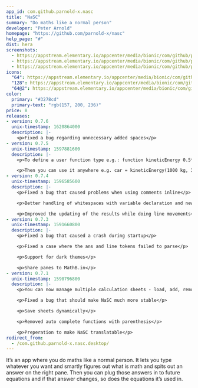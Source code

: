 ```yaml
---
app_id: com.github.parnold-x.nasc
title: "NaSC"
summary: "Do maths like a normal person"
developer: "Peter Arnold"
homepage: "https://github.com/parnold-x/nasc"
help_page: "#"
dist: hera
screenshots:
  - https://appstream.elementary.io/appcenter/media/bionic/com/github/parnold-x.nasc/698B3A30CBA03573C78D634860D207AC/screenshots/image-1_orig.png
  - https://appstream.elementary.io/appcenter/media/bionic/com/github/parnold-x.nasc/698B3A30CBA03573C78D634860D207AC/screenshots/image-2_orig.png
  - https://appstream.elementary.io/appcenter/media/bionic/com/github/parnold-x.nasc/698B3A30CBA03573C78D634860D207AC/screenshots/image-3_orig.png
icons:
  "64": https://appstream.elementary.io/appcenter/media/bionic/com/github/parnold-x.nasc/698B3A30CBA03573C78D634860D207AC/icons/64x64/com.github.parnold-x.nasc_com.github.parnold-x.nasc.png
  "128": https://appstream.elementary.io/appcenter/media/bionic/com/github/parnold-x.nasc/698B3A30CBA03573C78D634860D207AC/icons/128x128/com.github.parnold-x.nasc_com.github.parnold-x.nasc.png
  "64@2": https://appstream.elementary.io/appcenter/media/bionic/com/github/parnold-x.nasc/698B3A30CBA03573C78D634860D207AC/icons/64x64@2/com.github.parnold-x.nasc_com.github.parnold-x.nasc.png
color:
  primary: "#3278cd"
  primary-text: "rgb(157, 200, 236)"
price: 8
releases:
- version: 0.7.6
  unix-timestamp: 1620864000
  description: |-
    <p>Fixed a bug regarding unnecessary added spaces</p>
- version: 0.7.5
  unix-timestamp: 1597881600
  description: |-
    <p>To define a user function type e.g.: function kineticEnergy 0.5*\x*\y^2</p>

    <p>Then you can use it anywhere e.g. car = kineticEnergy(1000 kg, 3 m/s)</p>
- version: 0.7.4
  unix-timestamp: 1596585600
  description: |-
    <p>Fixed a bug that caused problems when using comments inline</p>

    <p>Better handling of whitespaces with variable declaration and newlines</p>

    <p>Improved the updating of the results while doing line movements</p>
- version: 0.7.3
  unix-timestamp: 1591660800
  description: |-
    <p>Fixed a bug that caused a crash during startup</p>

    <p>Fixed a case where the ans and line tokens failed to parse</p>

    <p>Support for dark themes</p>

    <p>Share panes to MathB.in</p>
- version: 0.7.1
  unix-timestamp: 1590796800
  description: |-
    <p>You can now manage multiple calculation sheets - load, add, remove and rename sheets</p>

    <p>Fixed a bug that should make NaSC much more stable</p>

    <p>Save sheets dynamically</p>

    <p>Removed auto complete functions with parenthesis</p>

    <p>Preperation to make NaSC translatable</p>
redirect_from:
  - /com.github.parnold-x.nasc.desktop/
---
```


<p>It’s an app where you do maths like a normal person. It lets you type whatever you want and smartly figures out what is math and spits out an answer on the right pane. Then you can plug those answers in to future equations and if that answer changes, so does the equations it’s used in.</p>